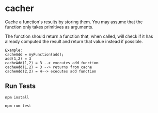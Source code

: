 # cacher

Cache a function's results by storing them. You may assume
that the function only takes primitives as arguments.

The function should return a function that, when called, will check if it has
already computed the result and return that value instead if possible.

```
Example:
cacheAdd = myFunction(add);
add(1,2) = 3
cacheAdd(1,2) = 3 --> executes add function
cacheAdd(1,2) = 3 --> returns from cache
cacheAdd(2,2) = 4--> executes add function
```

## Run Tests

`npm install`

`npm run test`